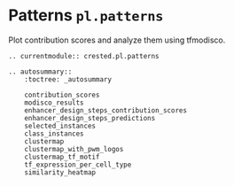 # Patterns `pl.patterns`

Plot contribution scores and analyze them using tfmodisco.

```{eval-rst}
.. currentmodule:: crested.pl.patterns
```

```{eval-rst}
.. autosummary::
    :toctree: _autosummary

    contribution_scores
    modisco_results
    enhancer_design_steps_contribution_scores
    enhancer_design_steps_predictions
    selected_instances
    class_instances
    clustermap
    clustermap_with_pwm_logos
    clustermap_tf_motif
    tf_expression_per_cell_type
    similarity_heatmap
```
